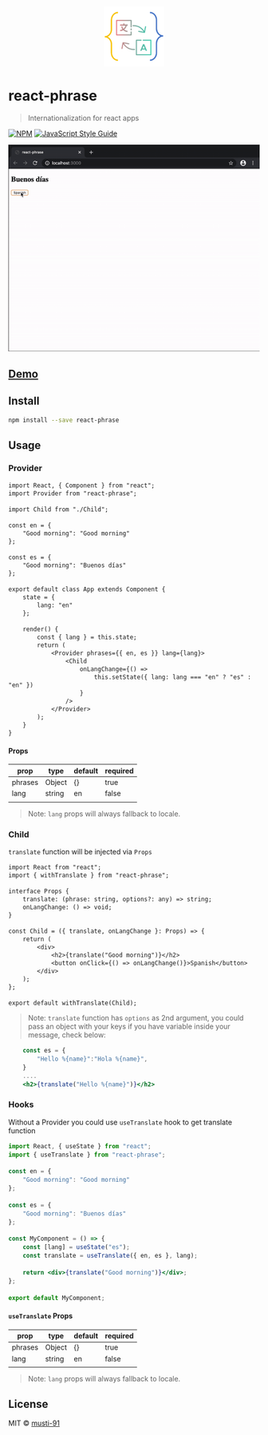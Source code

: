 <p align="center">
  <a href="https://www.npmjs.com/package/react-phrase" target="blank"><img src="logo.png" width="120" alt="react-phrase logo" /></a>
</p>

# react-phrase

> Internationalization for react apps

[![NPM](https://img.shields.io/npm/v/react-phrase.svg)](https://www.npmjs.com/package/react-phrase) [![JavaScript Style Guide](https://img.shields.io/badge/code_style-standard-brightgreen.svg)](https://standardjs.com)

![demo](react-phrase.gif)

## [Demo](https://codesandbox.io/embed/vigilant-darkness-9fnwn?fontsize=14&hidenavigation=1&theme=dark)

## Install

```bash
npm install --save react-phrase
```

## Usage

### Provider

```tsx
import React, { Component } from "react";
import Provider from "react-phrase";

import Child from "./Child";

const en = {
	"Good morning": "Good morning"
};

const es = {
	"Good morning": "Buenos días"
};

export default class App extends Component {
	state = {
		lang: "en"
	};

	render() {
		const { lang } = this.state;
		return (
			<Provider phrases={{ en, es }} lang={lang}>
				<Child
					onLangChange={() =>
						this.setState({ lang: lang === "en" ? "es" : "en" })
					}
				/>
			</Provider>
		);
	}
}
```

#### Props

| prop    | type   | default | required |
| ------- | ------ | ------- | -------- |
| phrases | Object | {}      | true     |
| lang    | string | en      | false    |
|         |        |         |          |

> Note: `lang` props will always fallback to locale.

### Child

`translate` function will be injected via `Props`

```tsx
import React from "react";
import { withTranslate } from "react-phrase";

interface Props {
	translate: (phrase: string, options?: any) => string;
	onLangChange: () => void;
}

const Child = ({ translate, onLangChange }: Props) => {
	return (
		<div>
			<h2>{translate("Good morning")}</h2>
			<button onClick={() => onLangChange()}>Spanish</button>
		</div>
	);
};

export default withTranslate(Child);
```

> Note: `translate` function has `options` as 2nd argument, you could pass an object with your keys if you have variable inside your message, check below:

```jsx
	const es = {
		"Hello %{name}":"Hola %{name}",
	}
	....
	<h2>{translate("Hello %{name}")}</h2>

```

### Hooks

Without a Provider you could use `useTranslate` hook to get translate function

```jsx
import React, { useState } from "react";
import { useTranslate } from "react-phrase";

const en = {
	"Good morning": "Good morning"
};

const es = {
	"Good morning": "Buenos días"
};

const MyComponent = () => {
	const [lang] = useState("es");
	const translate = useTranslate({ en, es }, lang);

	return <div>{translate("Good morning")}</div>;
};

export default MyComponent;
```

#### `useTranslate` Props

| prop    | type   | default | required |
| ------- | ------ | ------- | -------- |
| phrases | Object | {}      | true     |
| lang    | string | en      | false    |
|         |        |         |          |

> Note: `lang` props will always fallback to locale.

## License

MIT © [musti-91](https://github.com/musti-91)
